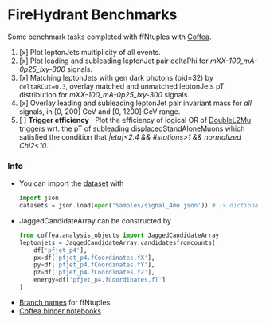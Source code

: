 FireHydrant Benchmarks
=======

Some benchmark tasks completed with ffNtuples with [Coffea](https://github.com/CoffeaTeam/coffea).

1. [x] Plot leptonJets multiplicity of all events.
2. [x] Plot leading and subleading leptonJet pair deltaPhi for *mXX-100_mA-0p25_lxy-300* signals.
3. [x] Matching leptonJets with gen dark photons (pid=32) by `deltaRCut=0.3`, overlay matched and unmatched leptonJets pT distribution for *mXX-100_mA-0p25_lxy-300* signals.
4. [x] Overlay leading and subleading leptonJet pair invariant mass for *all* signals, in [0, 200] GeV and [0, 1200] GeV range.
5. [ ] **Trigger efficiency** | Plot the efficiency of logical OR of [DoubleL2Mu triggers](../FireHydrant/Tools/trigger.py) wrt. the pT of subleading displacedStandAloneMuons which satisfied the condition that *|eta|<2.4 && #stations>1 && normalized Chi2<10*.


### Info

- You can import the [dataset](./Samples/signal_4mu.json) with
    ```python
    import json
    datasets = json.load(open('Samples/signal_4mu.json')) # -> dictionary {'tag': [files]}
    ```
- JaggedCandidateArray can be constructed by
    ```python
    from coffea.analysis_objects import JaggedCandidateArray
    leptonjets = JaggedCandidateArray.candidatesfromcounts(
        df['pfjet_p4'],
        px=df['pfjet_p4.fCoordinates.fX'],
        py=df['pfjet_p4.fCoordinates.fY'],
        pz=df['pfjet_p4.fCoordinates.fZ'],
        energy=df['pfjet_p4.fCoordinates.fT']
    )
    ```
- [Branch names](../Docs/ffBranchNames.md) for ffNtuples.
- [Coffea binder notebooks](https://github.com/CoffeaTeam/coffea/tree/master/binder)
